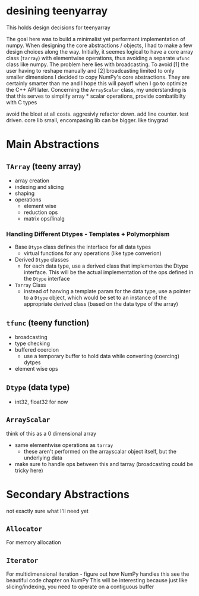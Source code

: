 # desining teenyarray
This holds design decisions for teenyarray

The goal here was to build a minimalist yet performant implementation of numpy. 
When designing the core abstractions / objects, I had to make a few design choices along the way. Initially, it seemes logical to have a core array class (`tarray`) with elementwise operations, thus avoiding a separate `ufunc` class like numpy. The problem here lies with broadcasting. To avoid [1] the user having to reshape manually and [2] broadcasting limited to only smaller dimensions I decided to copy NumPy's core abstractions. They are certainly smarter than me and I hope this will payoff when I go to optimize the C++ API later. Concerning the `ArrayScalar` class, my understanding is that this serves to simplify array * scalar operations, provide combatibilty with C types

avoid the bloat at all costs. aggresivly refactor down. add line counter. test driven. core lib small, encompasing lib can be bigger. like tinygrad

# Main Abstractions

## `TArray` (teeny array)
- array creation
- indexing and slicing
- shaping
- operations
  - element wise
  - reduction ops
  - matrix ops/linalg

### Handling Different Dtypes - Templates + Polymorphism
- Base `Dtype` class defines the interface for all data types
  - virtual functions for any operations (like type converion)
- Derived `Dtype` classes
  - for each data type, use a derived class that implementes the Dtype interface. This will be the actual implementation of the ops defined in the `Dtype` interface
- `Tarray` Class
  - instead of hanving a template param for the data type, use a pointer to a `Dtype` object, which would be set to an instance of the appropriate derived class (based on the data type of the array)

## `tfunc` (teeny function)
- broadcasting
- type checking
- buffered coercion
  - use a temporary buffer to hold data while converting (coercing) dytpes
- element wise ops

## `Dtype` (data type)
- int32, float32 for now

## `ArrayScalar`
think of this as a 0 dimensional array
- same elementwise operations as `tarray`
  - these aren't performed on the arrayscalar object itself, but the underlying data
- make sure to handle ops between this and tarray (broadcasting could be tricky here)

# Secondary Abstractions
not exactly sure what I'll need yet

## `Allocator`
For memory allocation

## `Iterator`
For multidimensional iteration - figure out how NumPy handles this
see the beautiful code chapter on NumPy
This will be interesting because just like slicing/indexing, you need to operate on a contiguous buffer